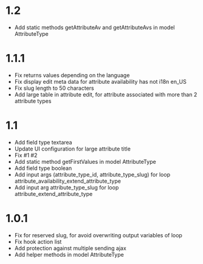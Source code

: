 # 1.2

- Add static methods getAttributeAv and getAttributeAvs in model AttributeType

# 1.1.1

- Fix returns values depending on the language
- Fix display edit meta data for attribute availability has not i18n en_US
- Fix slug length to 50 characters
- Add large table in attribute edit, for attribute associated with more than 2 attribute types

# 1.1

- Add field type textarea
- Update UI configuration for large attribute title
- Fix #1 #2
- Add static method getFirstValues in model AttributeType
- Add field type boolean
- Add input args (attribute_type_id, attribute_type_slug) for loop attribute_availability_extend_attribute_type
- Add input arg attribute_type_slug for loop attribute_extend_attribute_type

# 1.0.1

- Fix for reserved slug, for avoid overwriting output variables  of loop
- Fix hook action list
- Add protection against multiple sending ajax
- Add helper methods in model AttributeType